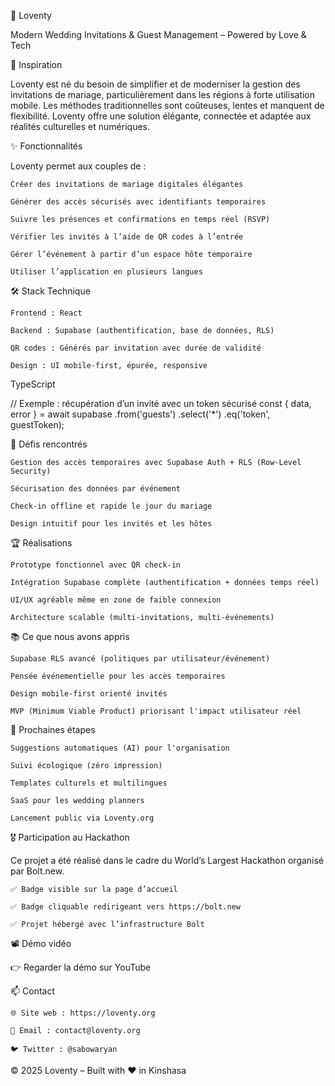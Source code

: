 💌 Loventy

Modern Wedding Invitations & Guest Management – Powered by Love & Tech

🔮 Inspiration

Loventy est né du besoin de simplifier et de moderniser la gestion des invitations de mariage, particulièrement dans les régions à forte utilisation mobile. Les méthodes traditionnelles sont coûteuses, lentes et manquent de flexibilité. Loventy offre une solution élégante, connectée et adaptée aux réalités culturelles et numériques.

✨ Fonctionnalités

Loventy permet aux couples de :

    Créer des invitations de mariage digitales élégantes

    Générer des accès sécurisés avec identifiants temporaires

    Suivre les présences et confirmations en temps réel (RSVP)

    Vérifier les invités à l’aide de QR codes à l’entrée

    Gérer l’événement à partir d’un espace hôte temporaire

    Utiliser l’application en plusieurs langues

🛠️ Stack Technique

    Frontend : React

    Backend : Supabase (authentification, base de données, RLS)

    QR codes : Générés par invitation avec durée de validité

    Design : UI mobile-first, épurée, responsive

TypeScript

// Exemple : récupération d’un invité avec un token sécurisé
const { data, error } = await supabase
  .from('guests')
  .select('*')
  .eq('token', guestToken);

🧩 Défis rencontrés

    Gestion des accès temporaires avec Supabase Auth + RLS (Row-Level Security)

    Sécurisation des données par événement

    Check-in offline et rapide le jour du mariage

    Design intuitif pour les invités et les hôtes

🏆 Réalisations

    Prototype fonctionnel avec QR check-in

    Intégration Supabase complète (authentification + données temps réel)

    UI/UX agréable même en zone de faible connexion

    Architecture scalable (multi-invitations, multi-événements)

📚 Ce que nous avons appris

    Supabase RLS avancé (politiques par utilisateur/événement)

    Pensée événementielle pour les accès temporaires

    Design mobile-first orienté invités

    MVP (Minimum Viable Product) priorisant l'impact utilisateur réel

🚀 Prochaines étapes

    Suggestions automatiques (AI) pour l'organisation

    Suivi écologique (zéro impression)

    Templates culturels et multilingues

    SaaS pour les wedding planners

    Lancement public via Loventy.org

🎖️ Participation au Hackathon

Ce projet a été réalisé dans le cadre du World’s Largest Hackathon organisé par Bolt.new.

    ✅ Badge visible sur la page d’accueil

    ✅ Badge cliquable redirigeant vers https://bolt.new

    ✅ Projet hébergé avec l’infrastructure Bolt

📽️ Démo vidéo

👉 Regarder la démo sur YouTube

📫 Contact

    🌐 Site web : https://loventy.org

    📧 Email : contact@loventy.org

    🐦 Twitter : @sabowaryan

© 2025 Loventy – Built with ❤️ in Kinshasa